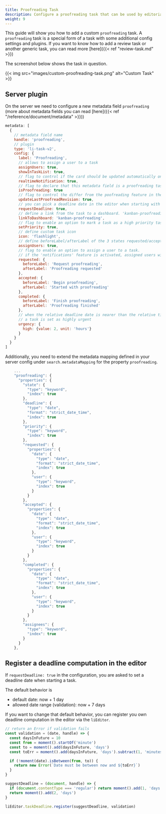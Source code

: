 ```yaml
---
title: Proofreading Task
description: Configure a proofreading task that can be used by editorial teams to assign documents to subeditors.
weight: 9
---
```


This guide will show you how to add a custom `proofreading` task. A `proofreading` task is a special form of a task with some additional config settings and plugins. If you want to know how to add a review task or another generic task, you can read more [here]({{< ref "review-task.md" >}})

The screenshot below shows the task in question.

{{< img src="images/custom-proofreading-task.png" alt="Custom Task" >}}

## Server plugin

On the server we need to configure a new metadata field `proofreading` (more about metadata fields you can read [here]({{< ref "/reference/document/metadata" >}}))

```js
metadata: [
  {
    // metadata field name
    handle: 'proofreading',
    // plugin
    type: 'li-task-v2',
    config: {
      label: 'Proofreading',
      // allows to assign a user to a task
      assignUsers: true,
      showInTaskList: true,
      // flag to control if the card should be updated automatically on custom dashboard
      realtimeNotification: true,
      // flag to declare that this metadata field is a proofreading task
      isProofreading: true
      // flag to control the differ from the poofreading feature in the editor
      updateLastProofreadRevision: true,
      // you can pick a deadline date in the editor when starting with a task
      requestDeadline: true,
      // define a link from the task to a dashboard. 'kanban-proofreading' is the handle of the dashboard in the editor-config
      linkToDashboard: 'kanban-proofreading',
      // flag to enable an option to mark a task as a high priority task
      setPriority: true,
      // define custom task icon
      icon: 'flashlight',
      // define beforeLabel/afterLabel of the 3 states requested/accepted/completed
      assignUsers: true,
      // flag to enable an option to assign a user to a task.
      // if the 'notifications' feature is activated, assigned users will always get an email/slack/* notification
      requested: {
        beforeLabel: 'Request proofreading',
        afterLabel: 'Proofreading requested'
      },
      accepted: {
        beforeLabel: 'Begin proofreading',
        afterLabel: 'Started with proofreading'
      },
      completed: {
        beforeLabel: 'Finish proofreading',
        afterLabel: 'Proofreading finished'
      },
      // when the relative deadline date is nearer than the relative time in the config,
      // a task is set as highly urgent
      urgency: {
        high: {value: 2, unit: 'hours'}
      }
    }
  }
]
```

Additionally, you need to extend the metadata mapping defined in your server config under `search.metadataMapping` for the property `proofreading`.

```js
    ...
    "proofreading": {
      "properties": {
        "state": {
          "type": "keyword",
          "index": true
        },
        "deadline": {
          "type": "date",
          "format": "strict_date_time",
          "index": true
        },
        "priority": {
          "type": "keyword",
          "index": true
        },
        "requested": {
          "properties": {
            "date": {
              "type": "date",
              "format": "strict_date_time",
              "index": true
            },
            "user": {
              "type": "keyword",
              "index": true
            }
          }
        },
        "accepted": {
          "properties": {
            "date": {
              "type": "date",
              "format": "strict_date_time",
              "index": true
            },
            "user": {
              "type": "keyword",
              "index": true
            }
          }
        },
        "completed": {
          "properties": {
            "date": {
              "type": "date",
              "format": "strict_date_time",
              "index": true
            },
            "user": {
              "type": "keyword",
              "index": true
            }
          }
        },
        "assignees": {
          "type": "keyword",
          "index": true
        }
      }
    },
```

## Register a deadline computation in the editor

If `requestDeadline: true` in the configuration, you are asked to set a deadline date when starting a task.

The default behavior is

- default date: now + 1 day
- allowed date range (validation): now + 7 days

If you want to change that default behavior, you can register you own deadline computation in the editor via the `liEditor`.

```js
// return an Error if validation fails
const validation = (date, handle) => {
  const daysInFuture = 10
  const from = moment().startOf('minute')
  const to = moment().add(daysInFuture, 'days')
  const toErr = moment().add(daysInFuture, 'days').subtract(1, 'minutes').format('LLL')

  if (!moment(date).isBetween(from, to)) {
    return new Error(`Date must be between now and ${toErr}`)
  }
}

suggestDeadline = (document, handle) => {
  if (document.contentType === 'regular') return moment().add(1, 'days')
  return moment().add(2, 'days')
}

liEditor.taskDeadline.register(suggestDeadline, validation)
```
